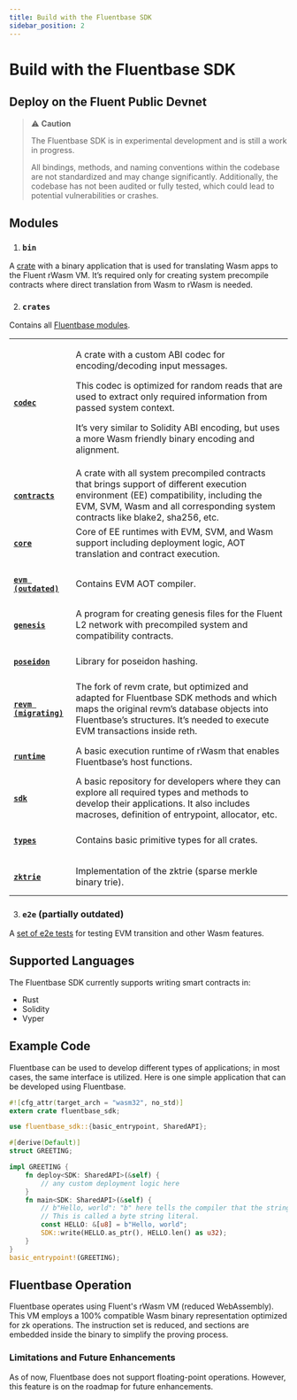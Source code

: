 ```yaml
---
title: Build with the Fluentbase SDK
sidebar_position: 2
---
```


# Build with the Fluentbase SDK

Deploy on the Fluent Public Devnet
---

> ⚠️ **Caution**  
>
> The Fluentbase SDK is in experimental development and is still a work in progress.
>
> All bindings, methods, and naming conventions within the codebase are not standardized and may change significantly. Additionally, the codebase has not been audited or fully tested, which could lead to potential vulnerabilities or crashes.

## Modules

1. ### `bin`

A [crate](https://github.com/fluentlabs-xyz/fluentbase/tree/devel/bin) with a binary application that is used for translating Wasm apps to the Fluent rWasm VM. It’s required only for creating system precompile contracts where direct translation from Wasm to rWasm is needed.

2. ### `crates`

Contains all [Fluentbase modules](https://github.com/fluentlabs-xyz/fluentbase/tree/devel/crates).

<table><tbody><tr><td><h4><a href="https://github.com/fluentlabs-xyz/fluentbase/tree/devel/crates/codec"><code>codec</code></a></h4></td><td><p>A crate with a custom ABI codec for encoding/decoding input messages. </p><p></p><p>This codec is optimized for random reads that are used to extract only required information from passed system context. </p><p></p><p>It’s very similar to Solidity ABI encoding, but uses a more Wasm friendly binary encoding and alignment. </p></td></tr><tr><td><h4><a href="https://github.com/fluentlabs-xyz/fluentbase/tree/devel/crates/contracts"><code>contracts</code></a></h4></td><td>A crate with all system precompiled contracts that brings support of different execution environment (EE) compatibility, including the EVM, SVM, Wasm and all corresponding system contracts like blake2, sha256, etc. </td></tr><tr><td><h4><a href="https://github.com/fluentlabs-xyz/fluentbase/tree/devel/crates/core"><code>core</code></a> </h4></td><td>Core of EE runtimes with EVM, SVM, and Wasm support including deployment logic, AOT translation and contract execution. </td></tr><tr><td><h4><a href="https://github.com/fluentlabs-xyz/fluentbase/tree/devel/crates/evm"><code>evm (outdated)</code></a></h4></td><td>Contains EVM AOT compiler.</td></tr><tr><td><h4><a href="https://github.com/fluentlabs-xyz/fluentbase/tree/devel/crates/genesis"><code>genesis</code></a></h4></td><td>A program for creating genesis files for the Fluent L2 network with precompiled system and compatibility contracts. </td></tr><tr><td><h4><a href="https://github.com/fluentlabs-xyz/fluentbase/tree/devel/crates/poseidon"><code>poseidon</code></a> </h4></td><td>Library for poseidon hashing. </td></tr><tr><td><h4><a href="https://github.com/fluentlabs-xyz/fluentbase/tree/devel/crates/revm"><code>revm (migrating)</code></a></h4></td><td>The fork of revm crate, but optimized and adapted for Fluentbase SDK methods and which maps the original revm’s database objects into Fluentbase’s structures. It’s needed to execute EVM transactions inside reth. </td></tr><tr><td><h4><a href="https://github.com/fluentlabs-xyz/fluentbase/tree/devel/crates/runtime"><code>runtime</code></a></h4></td><td> A basic execution runtime of rWasm that enables Fluentbase’s host functions. </td></tr><tr><td><h4><a href="https://github.com/fluentlabs-xyz/fluentbase/tree/devel/crates/sdk"><code>sdk</code></a></h4></td><td>A basic repository for developers where they can explore all required types and methods to develop their applications. It also includes macroses, definition of entrypoint, allocator, etc. </td></tr><tr><td><h4><a href="https://github.com/fluentlabs-xyz/fluentbase/tree/devel/crates/types"><code>types</code></a></h4></td><td>Contains basic primitive types for all crates.</td></tr><tr><td><h4><a href="https://github.com/fluentlabs-xyz/fluentbase/tree/devel/crates/zktrie"><code>zktrie</code></a></h4></td><td>Implementation of the zktrie (sparse merkle binary trie).</td></tr></tbody></table>

3. ### `e2e` (partially outdated)

A [set of e2e tests](https://github.com/fluentlabs-xyz/fluentbase/tree/devel/e2e) for testing EVM transition and other Wasm features.


## Supported Languages&#x20;

The Fluentbase SDK currently supports writing smart contracts in:

* Rust&#x20;
* Solidity&#x20;
* Vyper


## Example Code

Fluentbase can be used to develop different types of applications; in most cases, the same interface is utilized. Here is one simple application that can be developed using Fluentbase.

```rust
#![cfg_attr(target_arch = "wasm32", no_std)]
extern crate fluentbase_sdk;

use fluentbase_sdk::{basic_entrypoint, SharedAPI};

#[derive(Default)]
struct GREETING;

impl GREETING {
    fn deploy<SDK: SharedAPI>(&self) {
        // any custom deployment logic here
    }
    fn main<SDK: SharedAPI>(&self) {
        // b"Hello, world": "b" here tells the compiler that the string should be treated as a byte sequence. 
        // This is called a byte string literal.
        const HELLO: &[u8] = b"Hello, world";
        SDK::write(HELLO.as_ptr(), HELLO.len() as u32);
    }
}
basic_entrypoint!(GREETING);
```

## Fluentbase Operation

Fluentbase operates using Fluent's rWasm VM (reduced WebAssembly). This VM employs a 100% compatible Wasm binary representation optimized for zk operations. The instruction set is reduced, and sections are embedded inside the binary to simplify the proving process.

### Limitations and Future Enhancements

As of now, Fluentbase does not support floating-point operations. However, this feature is on the roadmap for future enhancements.

